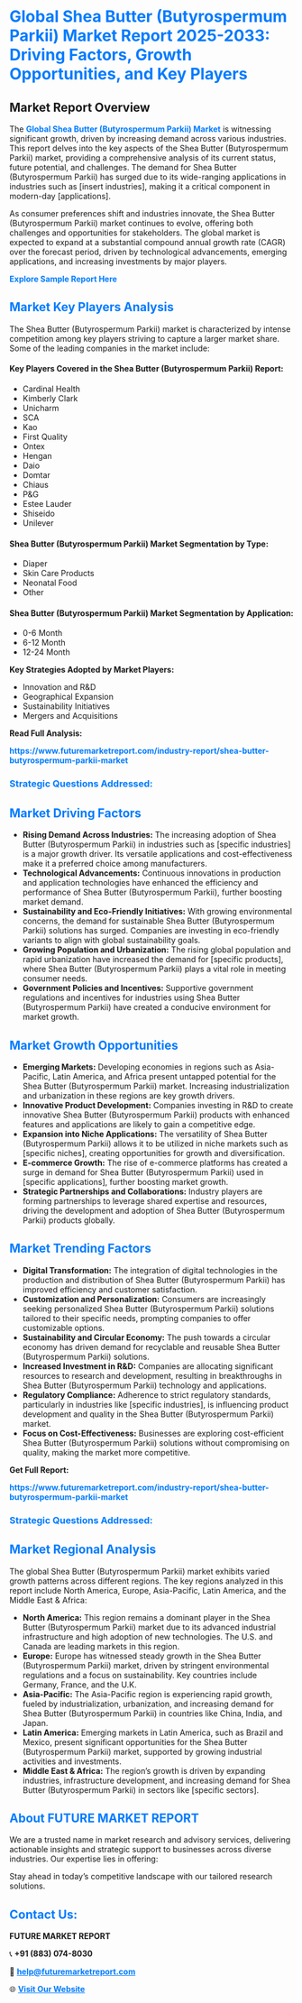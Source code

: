 <h1 style="color: #007BFF;">Global Shea Butter (Butyrospermum Parkii) Market Report 2025-2033: Driving Factors, Growth Opportunities, and Key Players</h1>

<section id="overview">
<h2>Market Report Overview</h2>
<p>The <a href="https://www.futuremarketreport.com/industry-report/shea-butter-butyrospermum-parkii-market" style="color: #007BFF; text-decoration: none;"><strong>Global Shea Butter (Butyrospermum Parkii) Market</strong></a> is witnessing significant growth, driven by increasing demand across various industries. This report delves into the key aspects of the Shea Butter (Butyrospermum Parkii) market, providing a comprehensive analysis of its current status, future potential, and challenges. The demand for Shea Butter (Butyrospermum Parkii) has surged due to its wide-ranging applications in industries such as [insert industries], making it a critical component in modern-day [applications].</p>
<p>As consumer preferences shift and industries innovate, the Shea Butter (Butyrospermum Parkii) market continues to evolve, offering both challenges and opportunities for stakeholders. The global market is expected to expand at a substantial compound annual growth rate (CAGR) over the forecast period, driven by technological advancements, emerging applications, and increasing investments by major players.</p>
</section>

<section id="overview">
<p><a href="https://www.futuremarketreport.com/request-sample/reportId=34039" style="color: #007BFF; text-decoration: none;"><strong>Explore Sample Report Here</strong></a></p>
</section>

<section id="key-players">
<h2 style="color: #007BFF;">Market Key Players Analysis</h2>
<p>The Shea Butter (Butyrospermum Parkii) market is characterized by intense competition among key players striving to capture a larger market share. Some of the leading companies in the market include:</p>
<h4>Key Players Covered in the Shea Butter (Butyrospermum Parkii) Report:</h4>
<ul><li>Cardinal Health</li><li>Kimberly Clark</li><li>Unicharm</li><li>SCA</li><li>Kao</li><li>First Quality</li><li>Ontex</li><li>Hengan</li><li>Daio</li><li>Domtar</li><li>Chiaus</li><li>P&amp;G</li><li>Estee Lauder</li><li>Shiseido</li><li>Unilever</li></ul>
<h4>Shea Butter (Butyrospermum Parkii) Market Segmentation by Type:</h4>
<ul><li>Diaper</li><li>Skin Care Products</li><li>Neonatal Food</li><li>Other</li></ul>

<h4>Shea Butter (Butyrospermum Parkii) Market Segmentation by Application:</h4>
<ul><li>0-6 Month</li><li>6-12 Month</li><li>12-24 Month</li></ul>
<p><strong>Key Strategies Adopted by Market Players:</strong></p>
<ul>
<li>Innovation and R&D</li>
<li>Geographical Expansion</li>
<li>Sustainability Initiatives</li>
<li>Mergers and Acquisitions</li>
</ul>
</section>

<section>
<p><strong>Read Full Analysis: </strong></p><a href="https://www.futuremarketreport.com/industry-report/shea-butter-butyrospermum-parkii-market" style="color: #007BFF; text-decoration: none;"><strong>https://www.futuremarketreport.com/industry-report/shea-butter-butyrospermum-parkii-market</strong></a>
<h3 style="color: #007BFF;">Strategic Questions Addressed:</h3>
</section>

<section id="driving-factors">
<h2 style="color: #007BFF;">Market Driving Factors</h2>
<ul>
<li><strong>Rising Demand Across Industries:</strong> The increasing adoption of Shea Butter (Butyrospermum Parkii) in industries such as [specific industries] is a major growth driver. Its versatile applications and cost-effectiveness make it a preferred choice among manufacturers.</li>
<li><strong>Technological Advancements:</strong> Continuous innovations in production and application technologies have enhanced the efficiency and performance of Shea Butter (Butyrospermum Parkii), further boosting market demand.</li>
<li><strong>Sustainability and Eco-Friendly Initiatives:</strong> With growing environmental concerns, the demand for sustainable Shea Butter (Butyrospermum Parkii) solutions has surged. Companies are investing in eco-friendly variants to align with global sustainability goals.</li>
<li><strong>Growing Population and Urbanization:</strong> The rising global population and rapid urbanization have increased the demand for [specific products], where Shea Butter (Butyrospermum Parkii) plays a vital role in meeting consumer needs.</li>
<li><strong>Government Policies and Incentives:</strong> Supportive government regulations and incentives for industries using Shea Butter (Butyrospermum Parkii) have created a conducive environment for market growth.</li>
</ul>
</section>

<section id="growth-opportunities">
<h2 style="color: #007BFF;">Market Growth Opportunities</h2>
<ul>
<li><strong>Emerging Markets:</strong> Developing economies in regions such as Asia-Pacific, Latin America, and Africa present untapped potential for the Shea Butter (Butyrospermum Parkii) market. Increasing industrialization and urbanization in these regions are key growth drivers.</li>
<li><strong>Innovative Product Development:</strong> Companies investing in R&D to create innovative Shea Butter (Butyrospermum Parkii) products with enhanced features and applications are likely to gain a competitive edge.</li>
<li><strong>Expansion into Niche Applications:</strong> The versatility of Shea Butter (Butyrospermum Parkii) allows it to be utilized in niche markets such as [specific niches], creating opportunities for growth and diversification.</li>
<li><strong>E-commerce Growth:</strong> The rise of e-commerce platforms has created a surge in demand for Shea Butter (Butyrospermum Parkii) used in [specific applications], further boosting market growth.</li>
<li><strong>Strategic Partnerships and Collaborations:</strong> Industry players are forming partnerships to leverage shared expertise and resources, driving the development and adoption of Shea Butter (Butyrospermum Parkii) products globally.</li>
</ul>
</section>

<section id="trending-factors">
<h2 style="color: #007BFF;">Market Trending Factors</h2>
<ul>
<li><strong>Digital Transformation:</strong> The integration of digital technologies in the production and distribution of Shea Butter (Butyrospermum Parkii) has improved efficiency and customer satisfaction.</li>
<li><strong>Customization and Personalization:</strong> Consumers are increasingly seeking personalized Shea Butter (Butyrospermum Parkii) solutions tailored to their specific needs, prompting companies to offer customizable options.</li>
<li><strong>Sustainability and Circular Economy:</strong> The push towards a circular economy has driven demand for recyclable and reusable Shea Butter (Butyrospermum Parkii) solutions.</li>
<li><strong>Increased Investment in R&D:</strong> Companies are allocating significant resources to research and development, resulting in breakthroughs in Shea Butter (Butyrospermum Parkii) technology and applications.</li>
<li><strong>Regulatory Compliance:</strong> Adherence to strict regulatory standards, particularly in industries like [specific industries], is influencing product development and quality in the Shea Butter (Butyrospermum Parkii) market.</li>
<li><strong>Focus on Cost-Effectiveness:</strong> Businesses are exploring cost-efficient Shea Butter (Butyrospermum Parkii) solutions without compromising on quality, making the market more competitive.</li>
</ul>
</section>

<section>
<p><strong>Get Full Report: </strong></p><a href="https://www.futuremarketreport.com/industry-report/shea-butter-butyrospermum-parkii-market" style="color: #007BFF; text-decoration: none;"><strong>https://www.futuremarketreport.com/industry-report/shea-butter-butyrospermum-parkii-market</strong></a>
<h3 style="color: #007BFF;">Strategic Questions Addressed:</h3>
</section>


<section id="regional-analysis">
<h2 style="color: #007BFF;">Market Regional Analysis</h2>
<p>The global Shea Butter (Butyrospermum Parkii) market exhibits varied growth patterns across different regions. The key regions analyzed in this report include North America, Europe, Asia-Pacific, Latin America, and the Middle East & Africa:</p>
<ul>
<li><strong>North America:</strong> This region remains a dominant player in the Shea Butter (Butyrospermum Parkii) market due to its advanced industrial infrastructure and high adoption of new technologies. The U.S. and Canada are leading markets in this region.</li>
<li><strong>Europe:</strong> Europe has witnessed steady growth in the Shea Butter (Butyrospermum Parkii) market, driven by stringent environmental regulations and a focus on sustainability. Key countries include Germany, France, and the U.K.</li>
<li><strong>Asia-Pacific:</strong> The Asia-Pacific region is experiencing rapid growth, fueled by industrialization, urbanization, and increasing demand for Shea Butter (Butyrospermum Parkii) in countries like China, India, and Japan.</li>
<li><strong>Latin America:</strong> Emerging markets in Latin America, such as Brazil and Mexico, present significant opportunities for the Shea Butter (Butyrospermum Parkii) market, supported by growing industrial activities and investments.</li>
<li><strong>Middle East & Africa:</strong> The region’s growth is driven by expanding industries, infrastructure development, and increasing demand for Shea Butter (Butyrospermum Parkii) in sectors like [specific sectors].</li>
</ul>
</section>

<footer>
<h2 style="color: #007BFF;">About FUTURE MARKET REPORT</h2>
<p>We are a trusted name in market research and advisory services, delivering actionable insights and strategic support to businesses across diverse industries. Our expertise lies in offering:</p>

<p>Stay ahead in today’s competitive landscape with our tailored research solutions.</p>

<h2 style="color: #007BFF;">Contact Us:</h2>
<p><strong>FUTURE MARKET REPORT</strong></p>
<p>📞 <strong>+91 (883) 074-8030</strong></p>
<p>📧 <strong><a href="mailto:help@futuremarketreport.com" style="color: #007BFF;">help@futuremarketreport.com</a></strong></p>
<p>🌐 <strong><a href="https://www.futuremarketreport.com/" style="color: #007BFF;">Visit Our Website</a></strong></p>
</footer>